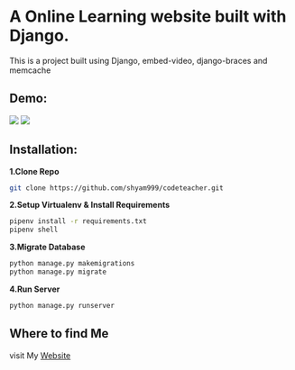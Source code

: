 # A Online Learning website built with Django.

This is a project built using Django, embed-video, django-braces and memcache

## Demo:
![](screenshot/home.png)
![](screenshot/course.png)

## Installation:
**1.Clone Repo**
```sh
git clone https://github.com/shyam999/codeteacher.git
```
**2.Setup Virtualenv & Install Requirements**
```sh
pipenv install -r requirements.txt
pipenv shell
```
**3.Migrate Database**
```sh
python manage.py makemigrations
python manage.py migrate
```
**4.Run Server**
```sh
python manage.py runserver
```


## Where to find Me
visit My [Website](shyam999.github.io)
